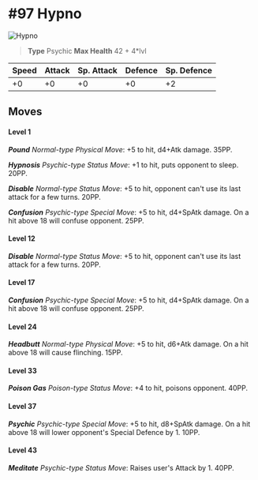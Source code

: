 # #97 Hypno


![Hypno](https://img.pokemondb.net/sprites/home/normal/1x/hypno.png)

> **Type** Psychic
> **Max Health** 42 + 4\*lvl

| Speed | Attack | Sp. Attack | Defence | Sp. Defence |
| ----- | ------ | ---------- | ------- | ----------- |
| +0 | +0 | +0 | +0 | +2 |

## Moves
#### Level 1

***Pound** Normal-type Physical Move*: +5 to hit, d4+Atk damage.  35PP.

***Hypnosis** Psychic-type Status Move*: +1 to hit, puts opponent to sleep. 20PP.

***Disable** Normal-type Status Move*: +5 to hit, opponent can't use its last attack for a few turns. 20PP.

***Confusion** Psychic-type Special Move*: +5 to hit, d4+SpAtk damage. On a hit above 18 will confuse opponent. 25PP.
#### Level 12

***Disable** Normal-type Status Move*: +5 to hit, opponent can't use its last attack for a few turns. 20PP.
#### Level 17

***Confusion** Psychic-type Special Move*: +5 to hit, d4+SpAtk damage. On a hit above 18 will confuse opponent. 25PP.
#### Level 24

***Headbutt** Normal-type Physical Move*: +5 to hit, d6+Atk damage. On a hit above 18 will cause flinching. 15PP.
#### Level 33

***Poison Gas** Poison-type Status Move*: +4 to hit, poisons opponent. 40PP.
#### Level 37

***Psychic** Psychic-type Special Move*: +5 to hit, d8+SpAtk damage. On a hit above 18 will lower opponent's Special Defence by 1. 10PP.
#### Level 43

***Meditate** Psychic-type Status Move*: Raises user's Attack by 1. 40PP.

